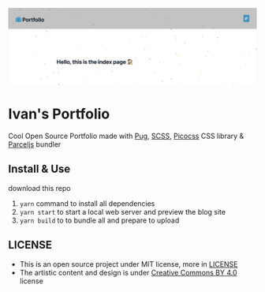 ![](README/2022-11-29-14-59-10.png)

# Ivan's Portfolio

Cool Open Source Portfolio made with [Pug](pugjs.org), [SCSS](https://sass-lang.com/documentation/syntax#scss), [Picocss](picocss.com) CSS library & [Parceljs](https://parceljs.org/) bundler

## Install & Use

download this repo

1.  `yarn` command to install all dependencies
2.  `yarn start` to start a local web server and preview the blog site
3.  `yarn build` to to bundle all and prepare to upload

## LICENSE

- This is an open source project under MIT license, more in [LICENSE](LICENSE)
- The artistic content and design is under [Creative Commons BY 4.0](http://creativecommons.org/licenses/by/4.0/) license
